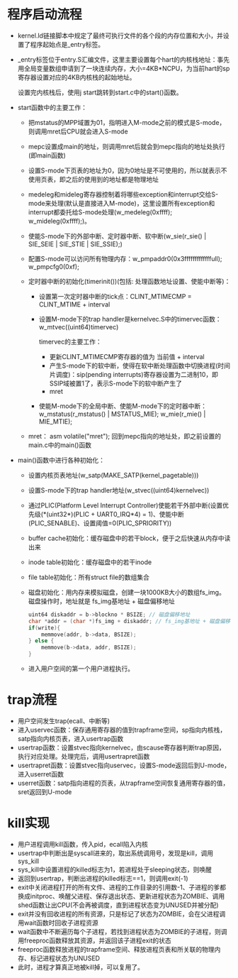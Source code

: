 # 程序启动流程

- kernel.ld链接脚本中规定了最终可执行文件的各个段的内存位置和大小，并设置了程序起始点是_entry标签。

- _entry标签位于entry.S汇编文件，这里主要设置每个hart的内核栈地址：事先用全局变量数组申请到了一块连续内存，大小=4KB*NCPU，为当前hart的sp寄存器设置对应的4KB内核栈的起始地址。

  设置完内核栈后，使用j start跳转到start.c中的start()函数。

- start函数中的主要工作：

  - 把mstatus的MPP域置为01，指明进入M-mode之前的模式是S-mode，则调用mret后CPU就会进入S-mode

  - mepc设置成main的地址，则调用mret后就会到mepc指向的地址处执行(即main函数)

  - 设置S-mode下页表的地址为0，因为0地址是不可使用的，所以就表示不使用页表，即之后的使用到的地址都是物理地址

  - medeleg和mideleg寄存器控制着将哪些exception和interrupt交给S-mode来处理(默认是直接进入M-mode)，这里设置所有exception和interrupt都委托给S-mode处理(w_medeleg(0xffff); w_mideleg(0xffff);)。

  - 使能S-mode下的外部中断、定时器中断、软中断(w_sie(r_sie() | SIE_SEIE | SIE_STIE | SIE_SSIE);)

  - 配置S-mode可以访问所有物理内存：w_pmpaddr0(0x3fffffffffffffull); w_pmpcfg0(0xf);

  - 定时器中断的初始化(timerinit())(包括: 处理函数地址设置、使能中断等)：

    - 设置第一次定时器中断的tick点：CLINT_MTIMECMP = CLINT_MTIME + interval

    - 设置M-mode下的trap handler是kernelvec.S中的timervec函数：w_mtvec((uint64)timervec)

      timervec的主要工作：

      - 更新CLINT_MTIMECMP寄存器的值为 当前值 + interval
      - 产生S-mode下的软中断，使得在软中断处理函数中切换进程(时间片调度)：sip(pending interrupts)寄存器设置为二进制10，即SSIP域被置1了，表示S-mode下的软中断产生了
      - mret

    - 使能M-mode下的全局中断、使能M-mode下的定时器中断：w_mstatus(r_mstatus() | MSTATUS_MIE); w_mie(r_mie() | MIE_MTIE);

  - mret： asm volatile("mret"); 回到mepc指向的地址处，即之前设置的main.c中的main()函数

- main()函数中进行各种初始化：

  - 设置内核页表地址(w_satp(MAKE_SATP(kernel_pagetable)))

  - 设置S-mode下的trap handler地址(w_stvec((uint64)kernelvec))

  - 通过PLIC(Platform Level Interrupt Controller)使能若干外部中断(设置优先级(\*(uint32\*)(PLIC + UART0_IRQ*4) = 1)、使能中断(PLIC_SENABLE)、设置阈值=0(PLIC_SPRIORITY))

  - buffer cache初始化：缓存磁盘中的若干block，便于之后快速从内存中读出来

  - inode table初始化：缓存磁盘中的若干inode

  - file table初始化：所有struct file的数组集合

  - 磁盘初始化：用内存来模拟磁盘，创建一块1000KB大小的数组fs_img。磁盘操作时，地址就是 fs_img基地址 + 磁盘偏移地址

    ```c
    uint64 diskaddr = b->blockno * BSIZE; // 磁盘偏移地址
    char *addr = (char *)fs_img + diskaddr; // fs_img基地址 + 磁盘偏移地址
    if(write){
        memmove(addr, b->data, BSIZE);
    } else {
        memmove(b->data, addr, BSIZE);
    }
    ```

  - 进入用户空间的第一个用户进程执行。



# trap流程

- 用户空间发生trap(ecall、中断等)
- 进入uservec函数：保存通用寄存器的值到trapframe空间，sp指向内核栈，satp指向内核页表，进入usertrap函数
- usertrap函数：设置stvec指向kernelvec，由scause寄存器判断trap原因，执行对应处理。处理完后，调用usertrapret函数
- usertrapret函数：设置stvec指向uservec，设置S-mode返回后到U-mode，进入userret函数
- userret函数：satp指向进程的页表，从trapframe空间恢复通用寄存器的值，sret返回到U-mode



# kill实现

- 用户进程调用kill函数，传入pid，ecall陷入内核
- usertrap中判断出是syscall进来的，取出系统调用号，发现是kill，调用sys_kill
- sys_kill中设置进程的killed标志为1，若进程处于sleeping状态，则唤醒
- 返回到usertrap，判断出进程的killed标志==1，则调用exit(-1)
- exit中关闭进程打开的所有文件、进程的工作目录的引用数-1、子进程的爹都换成initproc、唤醒父进程、保存退出状态、更新进程状态为ZOMBIE、调用shed函数让出CPU(不会再被调度，直到进程状态变为UNUSED并被分配)
- exit并没有回收进程的所有资源，只是标记了状态为ZOMBIE，会在父进程调用wait函数时回收子进程资源
- wait函数中不断遍历每个子进程，若找到进程状态为ZOMBIE的子进程，则调用freeproc函数释放其资源，并返回该子进程exit的状态
- freeproc函数释放进程的trapframe空间、释放进程页表和所关联的物理内存、标记进程状态为UNUSED
- 此时，进程才算真正地被kill掉，可以复用了。

